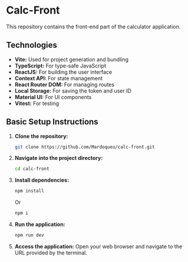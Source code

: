 # Calc-Front

This repository contains the front-end part of the calculator application.

## Technologies

- **Vite:** Used for project generation and bundling
- **TypeScript:** For type-safe JavaScript
- **ReactJS:** For building the user interface
- **Context API:** For state management
- **React Router DOM:** For managing routes
- **Local Storage:** For saving the token and user ID
- **Material UI:** For UI components
- **Vitest:** For testing

## Basic Setup Instructions

1. **Clone the repository:**

   ```sh
   git clone https://github.com/Mardoqueu/calc-front.git
   ```
   
2. **Navigate into the project directory:**

   ```sh
   cd calc-front
   ```

3. **Install dependencies:**

   ```sh
   npm install
   ```
   Or
   ```sh
   npm i
   ```

4. **Run the application:**

   ```sh
   npm run dev
   ```

5. **Access the application:** Open your web browser and navigate to the URL provided by the terminal.


